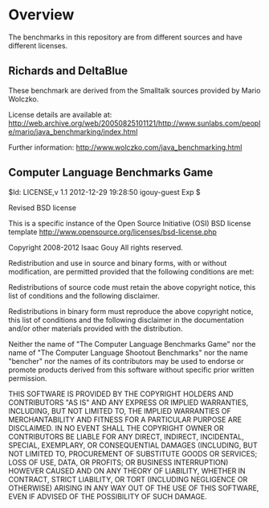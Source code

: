 # Overview

The benchmarks in this repository are from different sources and have different
licenses.

## Richards and DeltaBlue

These benchmark are derived from the Smalltalk sources provided by Mario Wolczko.

License details are available at:
  http://web.archive.org/web/20050825101121/http://www.sunlabs.com/people/mario/java_benchmarking/index.html

Further information:
  http://www.wolczko.com/java_benchmarking.html

## Computer Language Benchmarks Game

$Id: LICENSE,v 1.1 2012-12-29 19:28:50 igouy-guest Exp $

Revised BSD license

This is a specific instance of the Open Source Initiative (OSI) BSD license template
http://www.opensource.org/licenses/bsd-license.php


Copyright 2008-2012 Isaac Gouy
All rights reserved.

Redistribution and use in source and binary forms, with or without modification, are permitted provided that the following conditions are met:

   Redistributions of source code must retain the above copyright notice, this list of conditions and the following disclaimer.

   Redistributions in binary form must reproduce the above copyright notice, this list of conditions and the following disclaimer in the documentation and/or other materials provided with the distribution.

   Neither the name of "The Computer Language Benchmarks Game" nor the name of "The Computer Language Shootout Benchmarks" nor the name "bencher" nor the names of its contributors may be used to endorse or promote products derived from this software without specific prior written permission.

THIS SOFTWARE IS PROVIDED BY THE COPYRIGHT HOLDERS AND CONTRIBUTORS "AS IS" AND ANY EXPRESS OR IMPLIED WARRANTIES, INCLUDING, BUT NOT LIMITED TO, THE IMPLIED WARRANTIES OF MERCHANTABILITY AND FITNESS FOR A PARTICULAR PURPOSE ARE DISCLAIMED. IN NO EVENT SHALL THE COPYRIGHT OWNER OR CONTRIBUTORS BE LIABLE FOR ANY DIRECT, INDIRECT, INCIDENTAL, SPECIAL, EXEMPLARY, OR CONSEQUENTIAL DAMAGES (INCLUDING, BUT NOT LIMITED TO, PROCUREMENT OF SUBSTITUTE GOODS OR SERVICES; LOSS OF USE, DATA, OR PROFITS; OR BUSINESS INTERRUPTION) HOWEVER CAUSED AND ON ANY THEORY OF LIABILITY, WHETHER IN CONTRACT, STRICT LIABILITY, OR TORT (INCLUDING NEGLIGENCE OR OTHERWISE) ARISING IN ANY WAY OUT OF THE USE OF THIS SOFTWARE, EVEN IF ADVISED OF THE POSSIBILITY OF SUCH DAMAGE.
